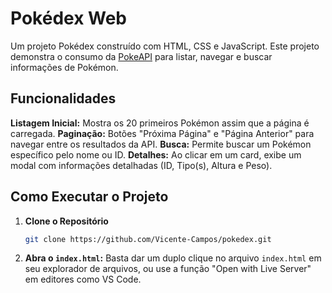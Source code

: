 #  Pokédex Web 
Um projeto Pokédex construído com HTML, CSS e JavaScript. Este projeto demonstra o consumo da [PokeAPI](https://pokeapi.co/) para listar, navegar e buscar informações de Pokémon.
##  Funcionalidades

**Listagem Inicial:** Mostra os 20 primeiros Pokémon assim que a página é carregada.
**Paginação:** Botões "Próxima Página" e "Página Anterior" para navegar entre os resultados da API.
**Busca:** Permite buscar um Pokémon específico pelo nome ou ID.
**Detalhes:** Ao clicar em um card, exibe um modal com informações detalhadas (ID, Tipo(s), Altura e Peso).

##  Como Executar o Projeto

1.  **Clone o Repositório**
    ```bash
    git clone https://github.com/Vicente-Campos/pokedex.git
    ```
2.  **Abra o `index.html`:**
    Basta dar um duplo clique no arquivo `index.html` em seu explorador de arquivos, ou use a função "Open with Live Server" em editores como VS Code.